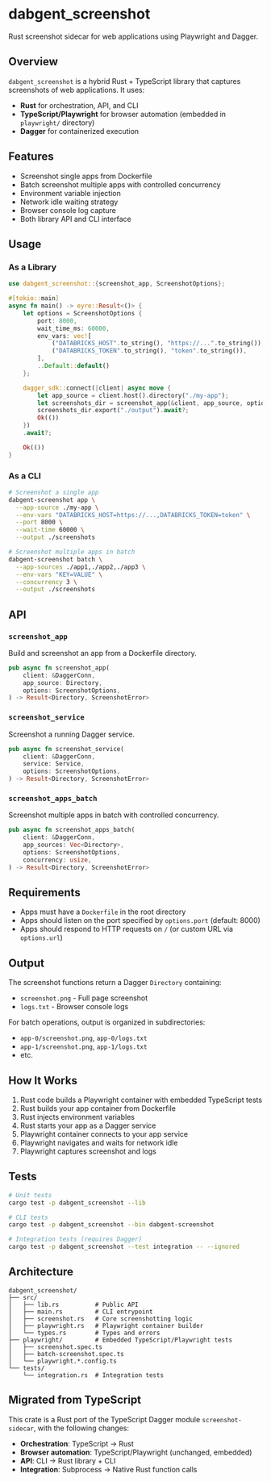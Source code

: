 # dabgent_screenshot

Rust screenshot sidecar for web applications using Playwright and Dagger.

## Overview

`dabgent_screenshot` is a hybrid Rust + TypeScript library that captures screenshots of web applications. It uses:
- **Rust** for orchestration, API, and CLI
- **TypeScript/Playwright** for browser automation (embedded in `playwright/` directory)
- **Dagger** for containerized execution

## Features

- Screenshot single apps from Dockerfile
- Batch screenshot multiple apps with controlled concurrency
- Environment variable injection
- Network idle waiting strategy
- Browser console log capture
- Both library API and CLI interface

## Usage

### As a Library

```rust
use dabgent_screenshot::{screenshot_app, ScreenshotOptions};

#[tokio::main]
async fn main() -> eyre::Result<()> {
    let options = ScreenshotOptions {
        port: 8000,
        wait_time_ms: 60000,
        env_vars: vec![
            ("DATABRICKS_HOST".to_string(), "https://...".to_string()),
            ("DATABRICKS_TOKEN".to_string(), "token".to_string()),
        ],
        ..Default::default()
    };

    dagger_sdk::connect(|client| async move {
        let app_source = client.host().directory("./my-app");
        let screenshots_dir = screenshot_app(&client, app_source, options).await?;
        screenshots_dir.export("./output").await?;
        Ok(())
    })
    .await?;

    Ok(())
}
```

### As a CLI

```bash
# Screenshot a single app
dabgent-screenshot app \
  --app-source ./my-app \
  --env-vars "DATABRICKS_HOST=https://...,DATABRICKS_TOKEN=token" \
  --port 8000 \
  --wait-time 60000 \
  --output ./screenshots

# Screenshot multiple apps in batch
dabgent-screenshot batch \
  --app-sources ./app1,./app2,./app3 \
  --env-vars "KEY=VALUE" \
  --concurrency 3 \
  --output ./screenshots
```

## API

### `screenshot_app`

Build and screenshot an app from a Dockerfile directory.

```rust
pub async fn screenshot_app(
    client: &DaggerConn,
    app_source: Directory,
    options: ScreenshotOptions,
) -> Result<Directory, ScreenshotError>
```

### `screenshot_service`

Screenshot a running Dagger service.

```rust
pub async fn screenshot_service(
    client: &DaggerConn,
    service: Service,
    options: ScreenshotOptions,
) -> Result<Directory, ScreenshotError>
```

### `screenshot_apps_batch`

Screenshot multiple apps in batch with controlled concurrency.

```rust
pub async fn screenshot_apps_batch(
    client: &DaggerConn,
    app_sources: Vec<Directory>,
    options: ScreenshotOptions,
    concurrency: usize,
) -> Result<Directory, ScreenshotError>
```

## Requirements

- Apps must have a `Dockerfile` in the root directory
- Apps should listen on the port specified by `options.port` (default: 8000)
- Apps should respond to HTTP requests on `/` (or custom URL via `options.url`)

## Output

The screenshot functions return a Dagger `Directory` containing:
- `screenshot.png` - Full page screenshot
- `logs.txt` - Browser console logs

For batch operations, output is organized in subdirectories:
- `app-0/screenshot.png`, `app-0/logs.txt`
- `app-1/screenshot.png`, `app-1/logs.txt`
- etc.

## How It Works

1. Rust code builds a Playwright container with embedded TypeScript tests
2. Rust builds your app container from Dockerfile
3. Rust injects environment variables
4. Rust starts your app as a Dagger service
5. Playwright container connects to your app service
6. Playwright navigates and waits for network idle
7. Playwright captures screenshot and logs

## Tests

```bash
# Unit tests
cargo test -p dabgent_screenshot --lib

# CLI tests
cargo test -p dabgent_screenshot --bin dabgent-screenshot

# Integration tests (requires Dagger)
cargo test -p dabgent_screenshot --test integration -- --ignored
```

## Architecture

```
dabgent_screenshot/
├── src/
│   ├── lib.rs          # Public API
│   ├── main.rs         # CLI entrypoint
│   ├── screenshot.rs   # Core screenshotting logic
│   ├── playwright.rs   # Playwright container builder
│   └── types.rs        # Types and errors
├── playwright/         # Embedded TypeScript/Playwright tests
│   ├── screenshot.spec.ts
│   ├── batch-screenshot.spec.ts
│   └── playwright.*.config.ts
└── tests/
    └── integration.rs  # Integration tests
```

## Migrated from TypeScript

This crate is a Rust port of the TypeScript Dagger module `screenshot-sidecar`, with the following changes:
- **Orchestration**: TypeScript → Rust
- **Browser automation**: TypeScript/Playwright (unchanged, embedded)
- **API**: CLI → Rust library + CLI
- **Integration**: Subprocess → Native Rust function calls
